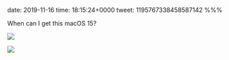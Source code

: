 date: 2019-11-16
time: 18:15:24+0000
tweet: 1195767338458587142
%%%

When can I get this macOS 15?

![](EJg4DJkX0AAxo3z.jpg)

![](EJg4DL5XUAUwuus.jpg)
